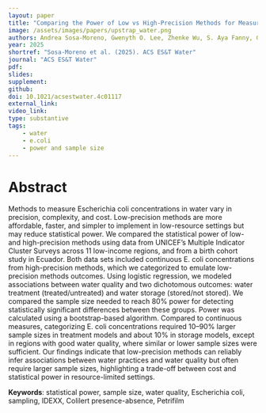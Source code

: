 ```yaml
---
layout: paper
title: "Comparing the Power of Low vs High-Precision Methods for Measuring E. coli in Drinking Water in Low-Resource Settings"
image: /assets/images/papers/upstrap_water.png
authors: Andrea Sosa-Moreno, Gwenyth O. Lee, Zhenke Wu, S. Aya Fanny, Gabriel Trueba, Philip J. Cooper, Karen Levy, Joseph N. S. Eisenberg
year: 2025
shortref: "Sosa-Moreno et al. (2025). ACS ES&T Water"
journal: "ACS ES&T Water"
pdf:
slides:
supplement:
github:
doi: 10.1021/acsestwater.4c01117
external_link: 
video_link: 
type: substantive
tags:
    - water
    - e.coli
    - power and sample size
---
```


# Abstract

Methods to measure Escherichia coli concentrations in water vary in precision, complexity, and cost. Low-precision methods are more affordable, faster, and simpler to implement in low-resource settings but may reduce statistical power. We compared the statistical power of low- and high-precision methods using data from UNICEF’s Multiple Indicator Cluster Surveys across 11 low-income regions, and from a birth cohort study in Ecuador. Both data sets included continuous E. coli concentrations from high-precision methods, which we categorized to emulate low-precision methods outcomes. Using logistic regression, we modeled associations between water quality and two dichotomous outcomes: water treatment (treated/untreated) and water storage (stored/not stored). We compared the sample size needed to reach 80% power for detecting statistically significant differences between these groups. Power was calculated using a bootstrap-based algorithm. Compared to continuous measures, categorizing E. coli concentrations required 10–90% larger sample sizes in treatment models and about 10% in storage models, except in regions with good water quality, where similar or lower sample sizes were sufficient. Our findings indicate that low-precision methods can reliably infer associations between water practices and water quality but often require larger sample sizes, highlighting a trade-off between cost and statistical power in resource-limited settings.

**Keywords**: statistical power, sample size, water quality, Escherichia coli, sampling, IDEXX, Colilert presence-absence, Petrifilm